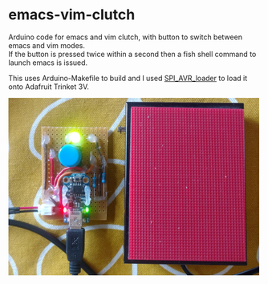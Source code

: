 # emacs-vim-clutch

Arduino code for emacs and vim clutch, with button to switch between emacs and vim modes.  
If the button is pressed twice within a second then a fish shell command to launch emacs is issued.

This uses Arduino-Makefile to build and I used [SPI_AVR_loader](https://github.com/zabereer/SPI_AVR_loader) to load it onto Adafruit Trinket 3V.

![clutch](clutch.jpg)
